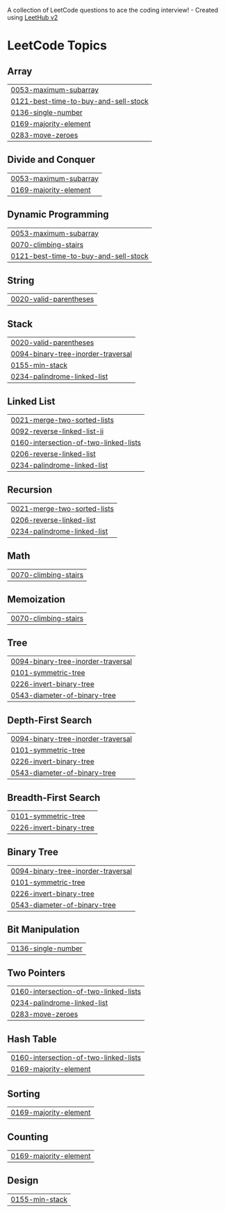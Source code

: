 A collection of LeetCode questions to ace the coding interview! - Created using [LeetHub v2](https://github.com/arunbhardwaj/LeetHub-2.0)
<!---LeetCode Topics Start-->
# LeetCode Topics
## Array
|  |
| ------- |
| [0053-maximum-subarray](https://github.com/RahulTamhankar/DSA-with-LeetCode/tree/master/0053-maximum-subarray) |
| [0121-best-time-to-buy-and-sell-stock](https://github.com/RahulTamhankar/DSA-with-LeetCode/tree/master/0121-best-time-to-buy-and-sell-stock) |
| [0136-single-number](https://github.com/RahulTamhankar/DSA-with-LeetCode/tree/master/0136-single-number) |
| [0169-majority-element](https://github.com/RahulTamhankar/DSA-with-LeetCode/tree/master/0169-majority-element) |
| [0283-move-zeroes](https://github.com/RahulTamhankar/DSA-with-LeetCode/tree/master/0283-move-zeroes) |
## Divide and Conquer
|  |
| ------- |
| [0053-maximum-subarray](https://github.com/RahulTamhankar/DSA-with-LeetCode/tree/master/0053-maximum-subarray) |
| [0169-majority-element](https://github.com/RahulTamhankar/DSA-with-LeetCode/tree/master/0169-majority-element) |
## Dynamic Programming
|  |
| ------- |
| [0053-maximum-subarray](https://github.com/RahulTamhankar/DSA-with-LeetCode/tree/master/0053-maximum-subarray) |
| [0070-climbing-stairs](https://github.com/RahulTamhankar/DSA-with-LeetCode/tree/master/0070-climbing-stairs) |
| [0121-best-time-to-buy-and-sell-stock](https://github.com/RahulTamhankar/DSA-with-LeetCode/tree/master/0121-best-time-to-buy-and-sell-stock) |
## String
|  |
| ------- |
| [0020-valid-parentheses](https://github.com/RahulTamhankar/DSA-with-LeetCode/tree/master/0020-valid-parentheses) |
## Stack
|  |
| ------- |
| [0020-valid-parentheses](https://github.com/RahulTamhankar/DSA-with-LeetCode/tree/master/0020-valid-parentheses) |
| [0094-binary-tree-inorder-traversal](https://github.com/RahulTamhankar/DSA-with-LeetCode/tree/master/0094-binary-tree-inorder-traversal) |
| [0155-min-stack](https://github.com/RahulTamhankar/DSA-with-LeetCode/tree/master/0155-min-stack) |
| [0234-palindrome-linked-list](https://github.com/RahulTamhankar/DSA-with-LeetCode/tree/master/0234-palindrome-linked-list) |
## Linked List
|  |
| ------- |
| [0021-merge-two-sorted-lists](https://github.com/RahulTamhankar/DSA-with-LeetCode/tree/master/0021-merge-two-sorted-lists) |
| [0092-reverse-linked-list-ii](https://github.com/RahulTamhankar/DSA-with-LeetCode/tree/master/0092-reverse-linked-list-ii) |
| [0160-intersection-of-two-linked-lists](https://github.com/RahulTamhankar/DSA-with-LeetCode/tree/master/0160-intersection-of-two-linked-lists) |
| [0206-reverse-linked-list](https://github.com/RahulTamhankar/DSA-with-LeetCode/tree/master/0206-reverse-linked-list) |
| [0234-palindrome-linked-list](https://github.com/RahulTamhankar/DSA-with-LeetCode/tree/master/0234-palindrome-linked-list) |
## Recursion
|  |
| ------- |
| [0021-merge-two-sorted-lists](https://github.com/RahulTamhankar/DSA-with-LeetCode/tree/master/0021-merge-two-sorted-lists) |
| [0206-reverse-linked-list](https://github.com/RahulTamhankar/DSA-with-LeetCode/tree/master/0206-reverse-linked-list) |
| [0234-palindrome-linked-list](https://github.com/RahulTamhankar/DSA-with-LeetCode/tree/master/0234-palindrome-linked-list) |
## Math
|  |
| ------- |
| [0070-climbing-stairs](https://github.com/RahulTamhankar/DSA-with-LeetCode/tree/master/0070-climbing-stairs) |
## Memoization
|  |
| ------- |
| [0070-climbing-stairs](https://github.com/RahulTamhankar/DSA-with-LeetCode/tree/master/0070-climbing-stairs) |
## Tree
|  |
| ------- |
| [0094-binary-tree-inorder-traversal](https://github.com/RahulTamhankar/DSA-with-LeetCode/tree/master/0094-binary-tree-inorder-traversal) |
| [0101-symmetric-tree](https://github.com/RahulTamhankar/DSA-with-LeetCode/tree/master/0101-symmetric-tree) |
| [0226-invert-binary-tree](https://github.com/RahulTamhankar/DSA-with-LeetCode/tree/master/0226-invert-binary-tree) |
| [0543-diameter-of-binary-tree](https://github.com/RahulTamhankar/DSA-with-LeetCode/tree/master/0543-diameter-of-binary-tree) |
## Depth-First Search
|  |
| ------- |
| [0094-binary-tree-inorder-traversal](https://github.com/RahulTamhankar/DSA-with-LeetCode/tree/master/0094-binary-tree-inorder-traversal) |
| [0101-symmetric-tree](https://github.com/RahulTamhankar/DSA-with-LeetCode/tree/master/0101-symmetric-tree) |
| [0226-invert-binary-tree](https://github.com/RahulTamhankar/DSA-with-LeetCode/tree/master/0226-invert-binary-tree) |
| [0543-diameter-of-binary-tree](https://github.com/RahulTamhankar/DSA-with-LeetCode/tree/master/0543-diameter-of-binary-tree) |
## Breadth-First Search
|  |
| ------- |
| [0101-symmetric-tree](https://github.com/RahulTamhankar/DSA-with-LeetCode/tree/master/0101-symmetric-tree) |
| [0226-invert-binary-tree](https://github.com/RahulTamhankar/DSA-with-LeetCode/tree/master/0226-invert-binary-tree) |
## Binary Tree
|  |
| ------- |
| [0094-binary-tree-inorder-traversal](https://github.com/RahulTamhankar/DSA-with-LeetCode/tree/master/0094-binary-tree-inorder-traversal) |
| [0101-symmetric-tree](https://github.com/RahulTamhankar/DSA-with-LeetCode/tree/master/0101-symmetric-tree) |
| [0226-invert-binary-tree](https://github.com/RahulTamhankar/DSA-with-LeetCode/tree/master/0226-invert-binary-tree) |
| [0543-diameter-of-binary-tree](https://github.com/RahulTamhankar/DSA-with-LeetCode/tree/master/0543-diameter-of-binary-tree) |
## Bit Manipulation
|  |
| ------- |
| [0136-single-number](https://github.com/RahulTamhankar/DSA-with-LeetCode/tree/master/0136-single-number) |
## Two Pointers
|  |
| ------- |
| [0160-intersection-of-two-linked-lists](https://github.com/RahulTamhankar/DSA-with-LeetCode/tree/master/0160-intersection-of-two-linked-lists) |
| [0234-palindrome-linked-list](https://github.com/RahulTamhankar/DSA-with-LeetCode/tree/master/0234-palindrome-linked-list) |
| [0283-move-zeroes](https://github.com/RahulTamhankar/DSA-with-LeetCode/tree/master/0283-move-zeroes) |
## Hash Table
|  |
| ------- |
| [0160-intersection-of-two-linked-lists](https://github.com/RahulTamhankar/DSA-with-LeetCode/tree/master/0160-intersection-of-two-linked-lists) |
| [0169-majority-element](https://github.com/RahulTamhankar/DSA-with-LeetCode/tree/master/0169-majority-element) |
## Sorting
|  |
| ------- |
| [0169-majority-element](https://github.com/RahulTamhankar/DSA-with-LeetCode/tree/master/0169-majority-element) |
## Counting
|  |
| ------- |
| [0169-majority-element](https://github.com/RahulTamhankar/DSA-with-LeetCode/tree/master/0169-majority-element) |
## Design
|  |
| ------- |
| [0155-min-stack](https://github.com/RahulTamhankar/DSA-with-LeetCode/tree/master/0155-min-stack) |
<!---LeetCode Topics End-->